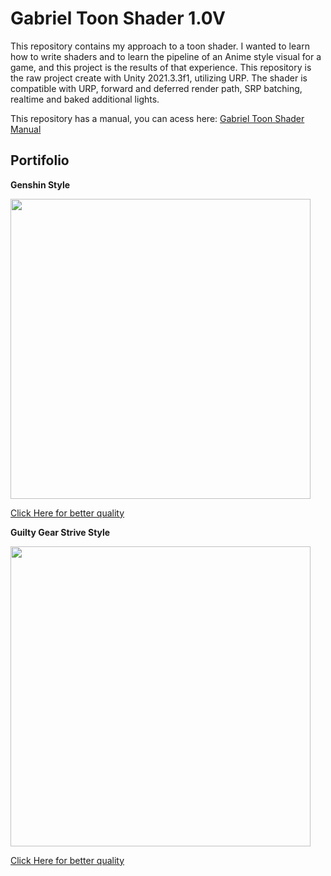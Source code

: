 # Gabriel Toon Shader 1.0V

This repository contains my approach to a toon shader. I wanted to learn how to write shaders and to learn the pipeline of an Anime style visual for a game, and this project is the results of that experience.
This repository is the raw project create with Unity 2021.3.3f1, utilizing URP.
The shader is compatible with URP, forward and deferred render path, SRP batching, realtime and baked additional lights.

This repository has a manual, you can acess here:
[Gabriel Toon Shader Manual](Manual/GTShader_Manual.md)

## Portifolio
**Genshin Style**

<img width = "480" src="Manual/Image/genshinStyleDemo.gif">

[Click Here for better quality](https://youtu.be/UaOJl1PHFNs)

**Guilty Gear Strive Style**

<img width = "480" src="Manual/Image/arcSystemStyleDemo.gif">

[Click Here for better quality](https://youtu.be/DzK9NVt1i4U)

